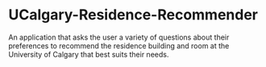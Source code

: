 # UCalgary-Residence-Recommender
An application that asks the user a variety of questions about their preferences to recommend the residence building and room at the University of Calgary that best suits their needs.

